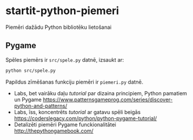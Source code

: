 # startit-python-piemeri

Piemēri dažādu Python bibliotēku lietošanai

## Pygame

Spēles piemērs ir `src/spele.py` datnē, izsaukt ar:

```sh
python src/spele.py
```

Papildus zīmēšanas funkciju piemēri ir `piemeri.py` datnē.

- Labs, bet vairāku daļu *tutorial* par dizaina principiem, Python pamatiem un Pygame <https://www.patternsgameprog.com/series/discover-python-and-patterns/>
- Labs, īss, koncentrēts *tutorial* ar gatavu spēli beigās <https://coderslegacy.com/python/python-pygame-tutorial/>
- Detalizēti piemēri Pygame funckionalitātei <http://thepythongamebook.com/>
